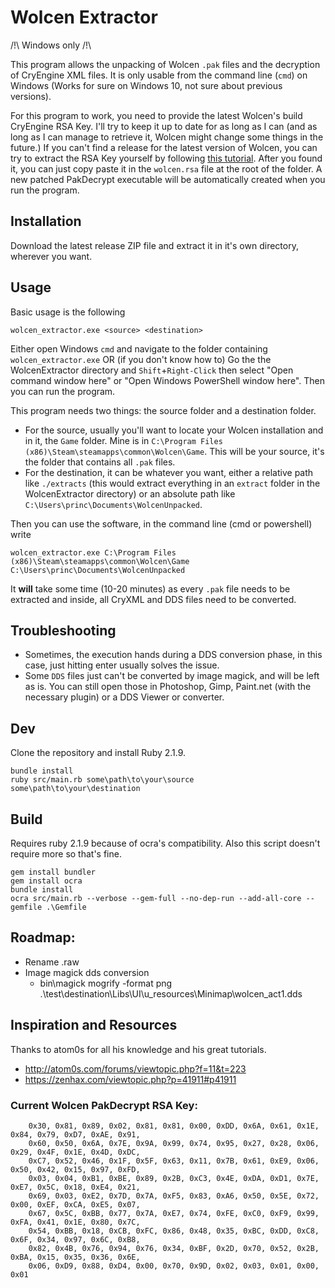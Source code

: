 # Wolcen Extractor

/!\ Windows only /!\\ 

This program allows the unpacking of Wolcen `.pak` files and the decryption of CryEngine XML files. 
It is only usable from the command line (`cmd`) on Windows (Works for sure on Windows 10, not sure about previous versions).

For this program to work, you need to provide the latest Wolcen's build CryEngine RSA Key. 
I'll try to keep it up to date for as long as I can (and as long as I can manage to retrieve it, Wolcen might change some things in the future.)
If you can't find a release for the latest version of Wolcen, you can try to extract the RSA Key yourself by following [this tutorial](http://atom0s.com/forums/viewtopic.php?f=11&t=223).
After you found it, you can just copy paste it in the `wolcen.rsa` file at the root of the folder. A new patched PakDecrypt executable will be automatically created when you run the program.

## Installation

Download the latest release ZIP file and extract it in it's own directory, wherever you want.

## Usage

Basic usage is the following

```
wolcen_extractor.exe <source> <destination>
```


Either open Windows `cmd` and navigate to the folder containing `wolcen_extractor.exe`
OR (if you don't know how to)
Go the the WolcenExtractor directory and `Shift`+`Right-Click` then select "Open command window here" or "Open Windows PowerShell window here".
Then you can run the program. 

This program needs two things: the source folder and a destination folder. 
- For the source, usually you'll want to locate your Wolcen installation and in it, the `Game` folder. Mine is in `C:\Program Files (x86)\Steam\steamapps\common\Wolcen\Game`. This will be your source, it's the folder that contains all `.pak` files.
- For the destination, it can be whatever you want, either a relative path like `./extracts` (this would extract everything in an `extract` folder in the WolcenExtractor directory) or an absolute path like `C:\Users\princ\Documents\WolcenUnpacked`.

Then you can use the software, in the command line (cmd or powershell) write

```
wolcen_extractor.exe C:\Program Files (x86)\Steam\steamapps\common\Wolcen\Game C:\Users\princ\Documents\WolcenUnpacked
```

It **will** take some time (10-20 minutes) as every `.pak` file needs to be extracted and inside, all CryXML and DDS files need to be converted.

## Troubleshooting

- Sometimes, the execution hands during a DDS conversion phase, in this case, just hitting enter usually solves the issue.
- Some `DDS` files just can't be converted by image magick, and will be left as is. You can still open those in Photoshop, Gimp, Paint.net (with the necessary plugin) or a DDS Viewer or converter.

## Dev

Clone the repository and install Ruby 2.1.9.

```
bundle install
ruby src/main.rb some\path\to\your\source some\path\to\your\destination
```

## Build 

Requires ruby 2.1.9 because of ocra's compatibility. Also this script doesn't require more so that's fine.

```
gem install bundler
gem install ocra
bundle install
ocra src/main.rb --verbose --gem-full --no-dep-run --add-all-core --gemfile .\Gemfile
```


## Roadmap: 

- Rename .raw
- Image magick dds conversion
    - bin\magick mogrify -format png .\test\destination\Libs\UI\u_resources\Minimap\wolcen_act1.dds

## Inspiration and Resources

Thanks to atom0s for all his knowledge and his great tutorials.
- http://atom0s.com/forums/viewtopic.php?f=11&t=223
- https://zenhax.com/viewtopic.php?p=41911#p41911

### Current Wolcen PakDecrypt RSA Key:

```
    0x30, 0x81, 0x89, 0x02, 0x81, 0x81, 0x00, 0xDD, 0x6A, 0x61, 0x1E, 0x84, 0x79, 0xD7, 0xAE, 0x91,
    0x60, 0x50, 0x6A, 0x7E, 0x9A, 0x99, 0x74, 0x95, 0x27, 0x28, 0x06, 0x29, 0x4F, 0x1E, 0x4D, 0xDC,
    0xC7, 0x52, 0x46, 0x1F, 0x5F, 0x63, 0x11, 0x7B, 0x61, 0xE9, 0x06, 0x50, 0x42, 0x15, 0x97, 0xFD,
    0x03, 0x04, 0xB1, 0xBE, 0x89, 0x2B, 0xC3, 0x4E, 0xDA, 0xD1, 0x7E, 0xE7, 0x5C, 0x18, 0xE4, 0x21,
    0x69, 0x03, 0xE2, 0x7D, 0x7A, 0xF5, 0x83, 0xA6, 0x50, 0x5E, 0x72, 0x00, 0xEF, 0xCA, 0xE5, 0x07,
    0x67, 0x5C, 0xBB, 0x77, 0x7A, 0xE7, 0x74, 0xFE, 0xC0, 0xF9, 0x99, 0xFA, 0x41, 0x1E, 0x80, 0x7C,
    0x54, 0xBB, 0x18, 0xCB, 0xFC, 0x86, 0x48, 0x35, 0xBC, 0xDD, 0xC8, 0x6F, 0x34, 0x97, 0x6C, 0xB8,
    0x82, 0x4B, 0x76, 0x94, 0x76, 0x34, 0xBF, 0x2D, 0x70, 0x52, 0x2B, 0xBA, 0x15, 0x35, 0x36, 0x6E,
    0x06, 0xD9, 0x88, 0xD4, 0x00, 0x70, 0x9D, 0x02, 0x03, 0x01, 0x00, 0x01 
```